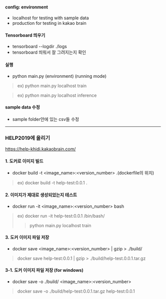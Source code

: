 #### config: environment
* localhost for testing with sample data
* production for testing in kakao brain
#### Tensorboard 띄우기
* tensorboard --logdir ./logs 
* tensorboard 띄워서 잘 그려지는지 확인

#### 실행
* python main.py (environment) (running mode)
> ex) python main.py localhost train

> ex) python main.py localhost inference

#### sample data 수정
* sample folder안에 있는 csv들 수정

***

### HELP2019에 올리기 
https://help-khidi.kakaobrain.com/
#### 1. 도커로 이미지 빌드
* docker build -t <image_name>:<version_number> .(dockerfile의 위치)
> ex) docker build -t help-test:0.0.1 .

#### 2. 이미지가 제대로 생성되었는지 테스트
* docker run -it <image_name>:<version_number> bash
> ex) docker run -it help-test:0.0.1 /bin/bash/
>> python main.py localhost train  

#### 3. 도커 이미지 파일 저장
* docker save <image_name>:<version_number> | gzip > ./build/<zipped file>
> docker save help-test:0.0.1 | gzip > ./build/help-test.0.0.1.tar.gz
  
#### 3-1. 도커 이미지 파일 저장 (for windows)
* docker save -o ./build/<zipped file> <image_name>:<version_number>
> docker save -o ./build/help-test:0.0.1.tar.gz help-test:0.0.1
